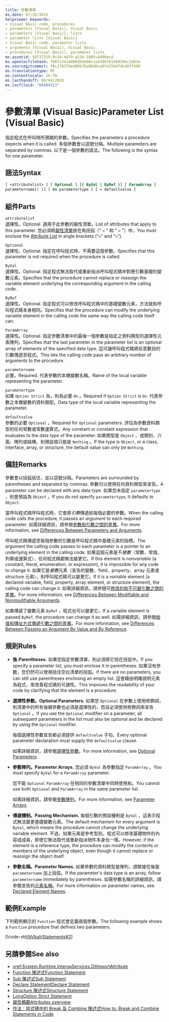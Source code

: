 ```yaml
---
title: 參數清單
ms.date: 07/20/2015
helpviewer_keywords:
- Visual Basic code, procedures
- parameters [Visual Basic], Visual Basic
- parameters [Visual Basic], lists
- parameter lists [Visual Basic]
- Visual Basic code, parameter lists
- arguments [Visual Basic], Visual Basic
- procedures [Visual Basic], parameter lists
ms.assetid: 5d737319-0c34-4df9-a23d-188fc840becd
ms.openlocfilehash: 706fc2414806db5608cce410bf4156839ec2d83e
ms.sourcegitcommit: f8c270376ed905f6a8896ce0fe25b4f4b38ff498
ms.translationtype: MT
ms.contentlocale: zh-TW
ms.lasthandoff: 06/04/2020
ms.locfileid: "84404313"
---
```

# <a name="parameter-list-visual-basic"></a><span data-ttu-id="bb481-102">參數清單 (Visual Basic)</span><span class="sxs-lookup"><span data-stu-id="bb481-102">Parameter List (Visual Basic)</span></span>

<span data-ttu-id="bb481-103">指定程式在呼叫時所預期的參數。</span><span class="sxs-lookup"><span data-stu-id="bb481-103">Specifies the parameters a procedure expects when it is called.</span></span> <span data-ttu-id="bb481-104">多個參數會以逗號分隔。</span><span class="sxs-lookup"><span data-stu-id="bb481-104">Multiple parameters are separated by commas.</span></span> <span data-ttu-id="bb481-105">以下是一個參數的語法。</span><span class="sxs-lookup"><span data-stu-id="bb481-105">The following is the syntax for one parameter.</span></span>

## <a name="syntax"></a><span data-ttu-id="bb481-106">語法</span><span class="sxs-lookup"><span data-stu-id="bb481-106">Syntax</span></span>

```vb
[ <attributelist> ] [ Optional ] [{ ByVal | ByRef }] [ ParamArray ]
parametername[( )] [ As parametertype ] [ = defaultvalue ]
```

## <a name="parts"></a><span data-ttu-id="bb481-107">組件</span><span class="sxs-lookup"><span data-stu-id="bb481-107">Parts</span></span>

`attributelist`  
<span data-ttu-id="bb481-108">選擇性。</span><span class="sxs-lookup"><span data-stu-id="bb481-108">Optional.</span></span> <span data-ttu-id="bb481-109">適用于此參數的屬性清單。</span><span class="sxs-lookup"><span data-stu-id="bb481-109">List of attributes that apply to this parameter.</span></span> <span data-ttu-id="bb481-110">您必須將[屬性清單](attribute-list.md)放在角括弧（" `<` " 和 " `>` "）中。</span><span class="sxs-lookup"><span data-stu-id="bb481-110">You must enclose the [Attribute List](attribute-list.md) in angle brackets ("`<`" and "`>`").</span></span>

`Optional`  
<span data-ttu-id="bb481-111">選擇性。</span><span class="sxs-lookup"><span data-stu-id="bb481-111">Optional.</span></span> <span data-ttu-id="bb481-112">指定在呼叫程式時，不需要這個參數。</span><span class="sxs-lookup"><span data-stu-id="bb481-112">Specifies that this parameter is not required when the procedure is called.</span></span>

`ByVal`  
<span data-ttu-id="bb481-113">選擇性。</span><span class="sxs-lookup"><span data-stu-id="bb481-113">Optional.</span></span> <span data-ttu-id="bb481-114">指定程式無法取代或重新指派呼叫程式碼中對應引數基礎的變數元素。</span><span class="sxs-lookup"><span data-stu-id="bb481-114">Specifies that the procedure cannot replace or reassign the variable element underlying the corresponding argument in the calling code.</span></span>

`ByRef`  
<span data-ttu-id="bb481-115">選擇性。</span><span class="sxs-lookup"><span data-stu-id="bb481-115">Optional.</span></span> <span data-ttu-id="bb481-116">指定程式可以修改呼叫程式碼中的基礎變數元素，方法就和呼叫程式碼本身相同。</span><span class="sxs-lookup"><span data-stu-id="bb481-116">Specifies that the procedure can modify the underlying variable element in the calling code the same way the calling code itself can.</span></span>

`ParamArray`  
<span data-ttu-id="bb481-117">選擇性。</span><span class="sxs-lookup"><span data-stu-id="bb481-117">Optional.</span></span> <span data-ttu-id="bb481-118">指定參數清單中的最後一個參數是指定之資料類型的選擇性元素陣列。</span><span class="sxs-lookup"><span data-stu-id="bb481-118">Specifies that the last parameter in the parameter list is an optional array of elements of the specified data type.</span></span> <span data-ttu-id="bb481-119">這可讓呼叫程式碼將任意數目的引數傳遞至程式。</span><span class="sxs-lookup"><span data-stu-id="bb481-119">This lets the calling code pass an arbitrary number of arguments to the procedure.</span></span>

`parametername`  
<span data-ttu-id="bb481-120">必要。</span><span class="sxs-lookup"><span data-stu-id="bb481-120">Required.</span></span> <span data-ttu-id="bb481-121">代表參數的本機變數名稱。</span><span class="sxs-lookup"><span data-stu-id="bb481-121">Name of the local variable representing the parameter.</span></span>

`parametertype`  
<span data-ttu-id="bb481-122">如果 `Option Strict` 為，則為必要 `On` 。</span><span class="sxs-lookup"><span data-stu-id="bb481-122">Required if `Option Strict` is `On`.</span></span> <span data-ttu-id="bb481-123">代表參數之本機變數的資料類型。</span><span class="sxs-lookup"><span data-stu-id="bb481-123">Data type of the local variable representing the parameter.</span></span>

`defaultvalue`  
<span data-ttu-id="bb481-124">參數的必要 `Optional` 。</span><span class="sxs-lookup"><span data-stu-id="bb481-124">Required for `Optional` parameters.</span></span> <span data-ttu-id="bb481-125">評估為參數資料類型的任何常數或常數運算式。</span><span class="sxs-lookup"><span data-stu-id="bb481-125">Any constant or constant expression that evaluates to the data type of the parameter.</span></span> <span data-ttu-id="bb481-126">如果類型是 `Object` 、或類別、介面、陣列或結構，則預設值只能是 `Nothing` 。</span><span class="sxs-lookup"><span data-stu-id="bb481-126">If the type is `Object`, or a class, interface, array, or structure, the default value can only be `Nothing`.</span></span>

## <a name="remarks"></a><span data-ttu-id="bb481-127">備註</span><span class="sxs-lookup"><span data-stu-id="bb481-127">Remarks</span></span>

<span data-ttu-id="bb481-128">參數會以括弧括住，並以逗號分隔。</span><span class="sxs-lookup"><span data-stu-id="bb481-128">Parameters are surrounded by parentheses and separated by commas.</span></span> <span data-ttu-id="bb481-129">參數可以使用任何資料類型來宣告。</span><span class="sxs-lookup"><span data-stu-id="bb481-129">A parameter can be declared with any data type.</span></span> <span data-ttu-id="bb481-130">如果您未指定 `parametertype` ，則會預設為 `Object` 。</span><span class="sxs-lookup"><span data-stu-id="bb481-130">If you do not specify `parametertype`, it defaults to `Object`.</span></span>

<span data-ttu-id="bb481-131">當呼叫程式碼呼叫程式時，它會將*引數*傳遞給每個必要的參數。</span><span class="sxs-lookup"><span data-stu-id="bb481-131">When the calling code calls the procedure, it passes an *argument* to each required parameter.</span></span> <span data-ttu-id="bb481-132">如需詳細資訊，請參閱[參數和引數之間的差異](../../programming-guide/language-features/procedures/differences-between-parameters-and-arguments.md)。</span><span class="sxs-lookup"><span data-stu-id="bb481-132">For more information, see [Differences Between Parameters and Arguments](../../programming-guide/language-features/procedures/differences-between-parameters-and-arguments.md).</span></span>

<span data-ttu-id="bb481-133">呼叫程式碼傳遞至每個參數的引數是呼叫程式碼中基礎元素的指標。</span><span class="sxs-lookup"><span data-stu-id="bb481-133">The argument the calling code passes to each parameter is a pointer to an underlying element in the calling code.</span></span> <span data-ttu-id="bb481-134">如果這個元素是不*變數*（常數、常值、列舉或運算式），任何程式碼都無法變更它。</span><span class="sxs-lookup"><span data-stu-id="bb481-134">If this element is *nonvariable* (a constant, literal, enumeration, or expression), it is impossible for any code to change it.</span></span> <span data-ttu-id="bb481-135">如果它是*變數*元素（宣告的變數、field、property、array 元素或 structure 元素），則呼叫程式碼可以變更它。</span><span class="sxs-lookup"><span data-stu-id="bb481-135">If it is a *variable* element (a declared variable, field, property, array element, or structure element), the calling code can change it.</span></span> <span data-ttu-id="bb481-136">如需詳細資訊，請參閱可[修改的和不可變引數之間的差異](../../programming-guide/language-features/procedures/differences-between-modifiable-and-nonmodifiable-arguments.md)。</span><span class="sxs-lookup"><span data-stu-id="bb481-136">For more information, see [Differences Between Modifiable and Nonmodifiable Arguments](../../programming-guide/language-features/procedures/differences-between-modifiable-and-nonmodifiable-arguments.md).</span></span>

<span data-ttu-id="bb481-137">如果傳遞了變數元素 `ByRef` ，程式也可以變更它。</span><span class="sxs-lookup"><span data-stu-id="bb481-137">If a variable element is passed `ByRef`, the procedure can change it as well.</span></span> <span data-ttu-id="bb481-138">如需詳細資訊，請參閱[依值和傳址方式傳遞引數之間的差異](../../programming-guide/language-features/procedures/differences-between-passing-an-argument-by-value-and-by-reference.md)。</span><span class="sxs-lookup"><span data-stu-id="bb481-138">For more information, see [Differences Between Passing an Argument By Value and By Reference](../../programming-guide/language-features/procedures/differences-between-passing-an-argument-by-value-and-by-reference.md).</span></span>

## <a name="rules"></a><span data-ttu-id="bb481-139">規則</span><span class="sxs-lookup"><span data-stu-id="bb481-139">Rules</span></span>

- <span data-ttu-id="bb481-140">**後.**</span><span class="sxs-lookup"><span data-stu-id="bb481-140">**Parentheses.**</span></span> <span data-ttu-id="bb481-141">如果您指定參數清單，則必須將它括在括弧中。</span><span class="sxs-lookup"><span data-stu-id="bb481-141">If you specify a parameter list, you must enclose it in parentheses.</span></span> <span data-ttu-id="bb481-142">如果沒有參數，您仍然可以使用括住空白清單的括弧。</span><span class="sxs-lookup"><span data-stu-id="bb481-142">If there are no parameters, you can still use parentheses enclosing an empty list.</span></span> <span data-ttu-id="bb481-143">這會藉由明確說明元素為程式，來改善程式碼的可讀性。</span><span class="sxs-lookup"><span data-stu-id="bb481-143">This improves the readability of your code by clarifying that the element is a procedure.</span></span>

- <span data-ttu-id="bb481-144">**選擇性參數。**</span><span class="sxs-lookup"><span data-stu-id="bb481-144">**Optional Parameters.**</span></span> <span data-ttu-id="bb481-145">如果您 `Optional` 在參數上使用修飾詞，則清單中的所有後續參數也必須是選擇性的，而且必須使用修飾詞來宣告 `Optional` 。</span><span class="sxs-lookup"><span data-stu-id="bb481-145">If you use the `Optional` modifier on a parameter, all subsequent parameters in the list must also be optional and be declared by using the `Optional` modifier.</span></span>

     <span data-ttu-id="bb481-146">每個選擇性參數宣告都必須提供 `defaultvalue` 子句。</span><span class="sxs-lookup"><span data-stu-id="bb481-146">Every optional parameter declaration must supply the `defaultvalue` clause.</span></span>

     <span data-ttu-id="bb481-147">如需詳細資訊，請參閱[選擇性參數](../../programming-guide/language-features/procedures/optional-parameters.md)。</span><span class="sxs-lookup"><span data-stu-id="bb481-147">For more information, see [Optional Parameters](../../programming-guide/language-features/procedures/optional-parameters.md).</span></span>

- <span data-ttu-id="bb481-148">**參數陣列。**</span><span class="sxs-lookup"><span data-stu-id="bb481-148">**Parameter Arrays.**</span></span> <span data-ttu-id="bb481-149">您必須 `ByVal` 為參數指定 `ParamArray` 。</span><span class="sxs-lookup"><span data-stu-id="bb481-149">You must specify `ByVal` for a `ParamArray` parameter.</span></span>

     <span data-ttu-id="bb481-150">您不能 `Optional` `ParamArray` 在相同的參數清單中同時使用和。</span><span class="sxs-lookup"><span data-stu-id="bb481-150">You cannot use both `Optional` and `ParamArray` in the same parameter list.</span></span>

     <span data-ttu-id="bb481-151">如需詳細資訊，請參閱[參數陣列](../../programming-guide/language-features/procedures/parameter-arrays.md)。</span><span class="sxs-lookup"><span data-stu-id="bb481-151">For more information, see [Parameter Arrays](../../programming-guide/language-features/procedures/parameter-arrays.md).</span></span>

- <span data-ttu-id="bb481-152">**傳遞機制。**</span><span class="sxs-lookup"><span data-stu-id="bb481-152">**Passing Mechanism.**</span></span> <span data-ttu-id="bb481-153">每個引數的預設機制是 `ByVal` ，這表示程式無法變更基礎變數元素。</span><span class="sxs-lookup"><span data-stu-id="bb481-153">The default mechanism for every argument is `ByVal`, which means the procedure cannot change the underlying variable element.</span></span> <span data-ttu-id="bb481-154">不過，如果元素是參考型別，程式可以修改基礎物件的內容或成員，即使它無法取代或重新指派物件本身也一樣。</span><span class="sxs-lookup"><span data-stu-id="bb481-154">However, if the element is a reference type, the procedure can modify the contents or members of the underlying object, even though it cannot replace or reassign the object itself.</span></span>

- <span data-ttu-id="bb481-155">**參數名稱。**</span><span class="sxs-lookup"><span data-stu-id="bb481-155">**Parameter Names.**</span></span> <span data-ttu-id="bb481-156">如果參數的資料類型是陣列，請緊接在後面 `parametername` 加上括弧。</span><span class="sxs-lookup"><span data-stu-id="bb481-156">If the parameter's data type is an array, follow `parametername` immediately by parentheses.</span></span> <span data-ttu-id="bb481-157">如需參數名稱的詳細資訊，請參閱宣告的[元素名稱](../../programming-guide/language-features/declared-elements/declared-element-names.md)。</span><span class="sxs-lookup"><span data-stu-id="bb481-157">For more information on parameter names, see [Declared Element Names](../../programming-guide/language-features/declared-elements/declared-element-names.md).</span></span>

## <a name="example"></a><span data-ttu-id="bb481-158">範例</span><span class="sxs-lookup"><span data-stu-id="bb481-158">Example</span></span>

<span data-ttu-id="bb481-159">下列範例顯示的 `Function` 程式會定義兩個參數。</span><span class="sxs-lookup"><span data-stu-id="bb481-159">The following example shows a `Function` procedure that defines two parameters.</span></span>

[!code-vb[VbVbalrStatements#2](~/samples/snippets/visualbasic/VS_Snippets_VBCSharp/VbVbalrStatements/VB/Class1.vb#2)]

## <a name="see-also"></a><span data-ttu-id="bb481-160">另請參閱</span><span class="sxs-lookup"><span data-stu-id="bb481-160">See also</span></span>

- <xref:System.Runtime.InteropServices.DllImportAttribute>
- [<span data-ttu-id="bb481-161">Function 陳述式</span><span class="sxs-lookup"><span data-stu-id="bb481-161">Function Statement</span></span>](function-statement.md)
- [<span data-ttu-id="bb481-162">Sub 陳述式</span><span class="sxs-lookup"><span data-stu-id="bb481-162">Sub Statement</span></span>](sub-statement.md)
- [<span data-ttu-id="bb481-163">Declare Statement</span><span class="sxs-lookup"><span data-stu-id="bb481-163">Declare Statement</span></span>](declare-statement.md)
- [<span data-ttu-id="bb481-164">Structure 陳述式</span><span class="sxs-lookup"><span data-stu-id="bb481-164">Structure Statement</span></span>](structure-statement.md)
- [<span data-ttu-id="bb481-165">Long</span><span class="sxs-lookup"><span data-stu-id="bb481-165">Option Strict Statement</span></span>](option-strict-statement.md)
- [<span data-ttu-id="bb481-166">屬性概觀</span><span class="sxs-lookup"><span data-stu-id="bb481-166">Attributes overview</span></span>](../../programming-guide/concepts/attributes/index.md)
- [<span data-ttu-id="bb481-167">作法：程式碼中的 Break 及 Combine 陳述式</span><span class="sxs-lookup"><span data-stu-id="bb481-167">How to: Break and Combine Statements in Code</span></span>](../../programming-guide/program-structure/how-to-break-and-combine-statements-in-code.md)
